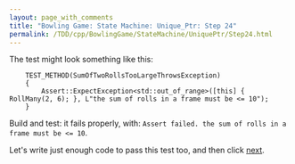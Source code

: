 ```yaml
---
layout: page_with_comments
title: "Bowling Game: State Machine: Unique_Ptr: Step 24"
permalink: /TDD/cpp/BowlingGame/StateMachine/UniquePtr/Step24.html
---
```


The test might look something like this:
```
    TEST_METHOD(SumOfTwoRollsTooLargeThrowsException)
    {
        Assert::ExpectException<std::out_of_range>([this] { RollMany(2, 6); }, L"the sum of rolls in a frame must be <= 10");
    }
```

Build and test:  it fails properly, with: ```Assert failed. the sum of rolls in a frame must be <= 10```.

Let's write just enough code to pass this test too, and then click [next](Step25.html).
